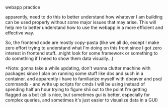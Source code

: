 webapp practice

apparently, need to do this to better understand how whatever I am building can be used properly without some major issues that may arise. This will help me to better understand how to use the webapp in a more efficient and effective way.

So, the frontend code are mostly copy-pasta (like we all do, except I make zero effort trying to understand what I'm doing on this front since I got zero interest in frontend stuff...might look for some framework or something to do something if I need to show them data visually...)

*Note: gonna take a while updating, don't wanna clutter machine with packages since I plan on running some stuff like dbs and such in a container.
and apparently i have to familiarize myself with dbeaver and psql commands - and write up scripts for cmds I will be using instead of spending half an hour trying to figure shii out to the point I'm getting flagged as a bot (cli is nice, but sometimes gui is better, especially for complex queries, and sometimes it's just easier to visualize data in a GUI)
